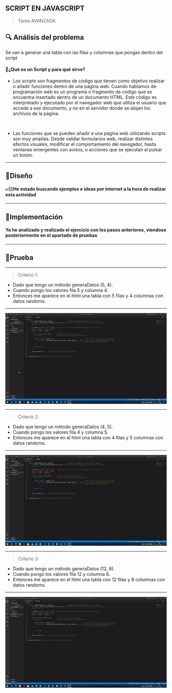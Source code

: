 ## SCRIPT EN JAVASCRIPT


> Tarea AVANZADA.


## 🔍 Análisis del problema


Se van a generar una tabla con las filas y columnas que pongas dentro del script



#### 🤔¿Qué es un Script y para qué sirve?
- Los scripts son fragmentos de código que tienen como objetivo realizar o añadir funciones dentro de una página web. Cuando hablamos de programación web es un programa o fragmento de código que se encuentra insertado dentro de un documento HTML. Este código es interpretado y ejecutado por el navegador web que utiliza el usuario que accede a ese documento, y no en el servidor donde se alojan los archivos de la página.

<br>

- Las funciones que se pueden añadir a una página web utilizando scripts son muy amplias. Desde validar formularios web, realizar distintos efectos visuales, modificar el comportamiento del navegador, hasta ventanas emergentes con avisos, o acciones que se ejecutan al pulsar un botón.


<hr>



## 💠Diseño
#### 👉🏼He estado buscando ejemplos e ideas por internet a la hora de realizar esta actividad


<hr>



## 🔻Implementación
#### Ya he analizado y realizado el ejercicio con los pasos anteriores, viendose posteriormente en el apartado de pruebas



<hr>




## 🔁Prueba
---

> Criterio 1:
- Dado que tengo un método generaDatos (5, 4).
- Cuando pongo los valores fila 5 y columna 4.
- Entonces me aparece en el html una tabla con 5 filas y 4 columnas con datos randoms.
---
![](video/prueba1.gif)

<hr>

> Criterio 2:
- Dado que tengo un método generaDatos (4, 5).
- Cuando pongo los valores fila 4 y columna 5.
- Entonces me aparece en el html una tabla con 4 filas y 5 columnas con datos randoms.
---
![](video/prueba2.gif)

<hr>

> Criterio 3:
- Dado que tengo un método generaDatos (12, 8).
- Cuando pongo los valores fila 12 y columna 8.
- Entonces me aparece en el html una tabla con 12 filas y 8 columnas con datos randoms.
---
![](video/prueba3.gif)
